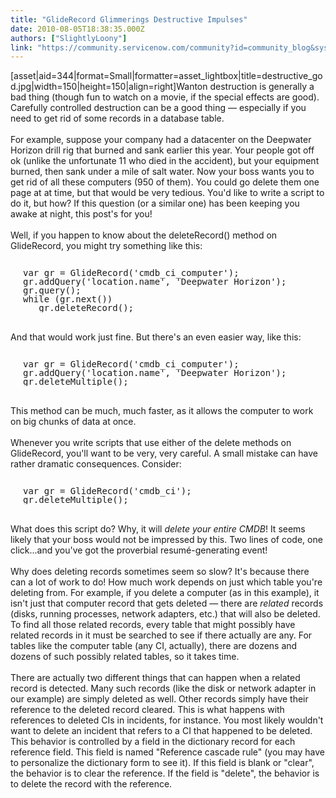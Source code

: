 ```yaml
---
title: "GlideRecord Glimmerings Destructive Impulses"
date: 2010-08-05T18:38:35.000Z
authors: ["SlightlyLoony"]
link: "https://community.servicenow.com/community?id=community_blog&sys_id=adcd22e9dbd0dbc01dcaf3231f96194a"
---
```

<p>[asset|aid=344|format=Small|formatter=asset_lightbox|title=destructive_god.jpg|width=150|height=150|align=right]Wanton destruction is generally a bad thing (though fun to watch on a movie, if the special effects are good). Carefully controlled destruction can be a good thing — especially if you need to get rid of some records in a database table. <br /><br />For example, suppose your company had a datacenter on the Deepwater Horizon drill rig that burned and sank earlier this year. Your people got off ok (unlike the unfortunate 11 who died in the accident), but your equipment burned, then sank under a mile of salt water. Now your boss wants you to get rid of all these computers (950 of them). You could go delete them one page at at time, but that would be very tedious. You'd like to write a script to do it, but how? If this question (or a similar one) has been keeping you awake at night, this post's for you!<br /><!--break--><br />Well, if you happen to know about the deleteRecord() method on GlideRecord, you might try something like this:<br /><pre style="clear: both;margin-left:20px;line-height:1;"><br />var gr = GlideRecord('cmdb_ci_computer');<br />gr.addQuery('location.name', 'Deepwater Horizon');<br />gr.query();<br />while (gr.next())<br />   gr.deleteRecord();<br /></pre><br />And that would work just fine. But there's an even easier way, like this:<br /><pre style="clear: both;margin-left:20px;line-height:1;"><br />var gr = GlideRecord('cmdb_ci_computer');<br />gr.addQuery('location.name', 'Deepwater Horizon');<br />gr.deleteMultiple();<br /></pre><br />This method can be much, much faster, as it allows the computer to work on big chunks of data at once.<br /><br />Whenever you write scripts that use either of the delete methods on GlideRecord, you'll want to be very, very careful. A small mistake can have rather dramatic consequences. Consider:<br /><pre style="clear: both;margin-left:20px;line-height:1;"><br />var gr = GlideRecord('cmdb_ci');<br />gr.deleteMultiple();<br /></pre><br />What does this script do? Why, it will <i>delete your entire CMDB</i>! It seems likely that your boss would not be impressed by this. Two lines of code, one click...and you've got the proverbial resumé-generating event!<br /><br />Why does deleting records sometimes seem so slow? It's because there can a lot of work to do! How much work depends on just which table you're deleting from. For example, if you delete a computer (as in this example), it isn't just that computer record that gets deleted — there are <i>related</i> records (disks, running processes, network adapters, etc.) that will also be deleted. To find all those related records, every table that might possibly have related records in it must be searched to see if there actually are any. For tables like the computer table (any CI, actually), there are dozens and dozens of such possibly related tables, so it takes time.<br /><br />There are actually two different things that can happen when a related record is detected. Many such records (like the disk or network adapter in our example) are simply deleted as well. Other records simply have their reference to the deleted record cleared. This is what happens with references to deleted CIs in incidents, for instance. You most likely wouldn't want to delete an incident that refers to a CI that happened to be deleted. This behavior is controlled by a field in the dictionary record for each reference field. This field is named "Reference cascade rule" (you may have to personalize the dictionary form to see it). If this field is blank or "clear", the behavior is to clear the reference. If the field is "delete", the behavior is to delete the record with the reference.</p>
